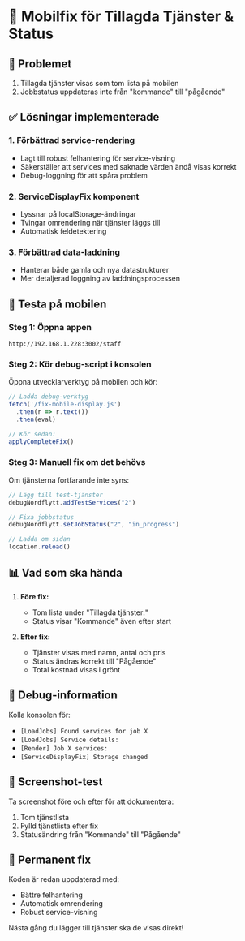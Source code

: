 # 📱 Mobilfix för Tillagda Tjänster & Status

## 🔧 Problemet
1. Tillagda tjänster visas som tom lista på mobilen
2. Jobbstatus uppdateras inte från "kommande" till "pågående"

## ✅ Lösningar implementerade

### 1. Förbättrad service-rendering
- Lagt till robust felhantering för service-visning
- Säkerställer att services med saknade värden ändå visas korrekt
- Debug-loggning för att spåra problem

### 2. ServiceDisplayFix komponent
- Lyssnar på localStorage-ändringar
- Tvingar omrendering när tjänster läggs till
- Automatisk feldetektering

### 3. Förbättrad data-laddning
- Hanterar både gamla och nya datastrukturer
- Mer detaljerad loggning av laddningsprocessen

## 🧪 Testa på mobilen

### Steg 1: Öppna appen
```
http://192.168.1.228:3002/staff
```

### Steg 2: Kör debug-script i konsolen
Öppna utvecklarverktyg på mobilen och kör:

```javascript
// Ladda debug-verktyg
fetch('/fix-mobile-display.js')
  .then(r => r.text())
  .then(eval)

// Kör sedan:
applyCompleteFix()
```

### Steg 3: Manuell fix om det behövs
Om tjänsterna fortfarande inte syns:

```javascript
// Lägg till test-tjänster
debugNordflytt.addTestServices("2")

// Fixa jobbstatus
debugNordflytt.setJobStatus("2", "in_progress")

// Ladda om sidan
location.reload()
```

## 📊 Vad som ska hända

1. **Före fix:**
   - Tom lista under "Tillagda tjänster:"
   - Status visar "Kommande" även efter start

2. **Efter fix:**
   - Tjänster visas med namn, antal och pris
   - Status ändras korrekt till "Pågående"
   - Total kostnad visas i grönt

## 🐛 Debug-information

Kolla konsolen för:
- `[LoadJobs] Found services for job X`
- `[LoadJobs] Service details:`
- `[Render] Job X services:`
- `[ServiceDisplayFix] Storage changed`

## 📸 Screenshot-test

Ta screenshot före och efter för att dokumentera:
1. Tom tjänstlista
2. Fylld tjänstlista efter fix
3. Statusändring från "Kommande" till "Pågående"

## 🚀 Permanent fix

Koden är redan uppdaterad med:
- Bättre felhantering
- Automatisk omrendering
- Robust service-visning

Nästa gång du lägger till tjänster ska de visas direkt!
